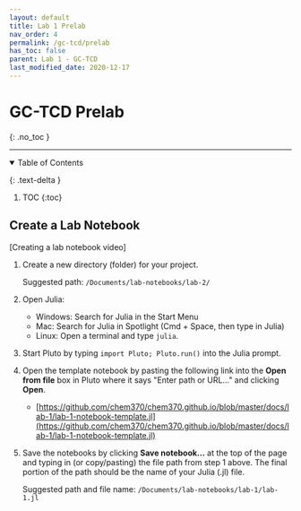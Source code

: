 ```yaml
---
layout: default
title: Lab 1 Prelab
nav_order: 4
permalink: /gc-tcd/prelab
has_toc: false
parent: Lab 1 - GC-TCD
last_modified_date: 2020-12-17
---
```


# GC-TCD Prelab
{: .no_toc  }

----

<details open markdown="block">
  <summary>
  Table of Contents
  </summary>

  {: .text-delta }
1. TOC
{:toc}
</details>

## Create a Lab Notebook

[Creating a lab notebook video]

1. Create a new directory (folder) for your project.

   Suggested path: `/Documents/lab-notebooks/lab-2/`
  
3.  Open Julia:

    - Windows: Search for Julia in the Start Menu
    - Mac: Search for Julia in Spotlight (Cmd + Space, then type in Julia)
    - Linux: Open a terminal and type `julia`.
   
4. Start Pluto by typing `import Pluto; Pluto.run()` into the Julia prompt.
 
5. Open the template notebook by pasting the following link into the **Open from file** box in Pluto where it says "Enter path or URL..." and clicking **Open**.

   - [https://github.com/chem370/chem370.github.io/blob/master/docs/lab-1/lab-1-notebook-template.jl](https://github.com/chem370/chem370.github.io/blob/master/docs/lab-1/lab-1-notebook-template.jl)

6. Save the notebooks by clicking **Save notebook...** at the top of the page and typing in (or copy/pasting) the file path from step 1 above.  The final portion of the path should be the name of your Julia (.jl) file.

   Suggested path and file name: `/Documents/lab-notebooks/lab-1/lab-1.jl`
